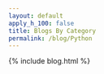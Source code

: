 ```yaml
---
layout: default
apply_h_100: false
title: Blogs By Category
permalink: /blog/Python
---
```


{% include blog.html %}
